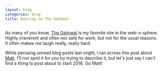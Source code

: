 ```yaml
---
layout: blog
categories: blog
title: Dancing on The Oatmeal
---
```

As many of you know, [The Oatmeal](http://theoatmeal.com) is my favorite site in the web-o-sphere.  Highly irreverent and often not safe for work, but not for the usual reasons.  It often makes me laugh really, really hard.

While perusing unread blog posts last might, I ran across this post about [Matt](http://theoatmeal.com/blog/where_matt).  I'll not spoil it for you by trying to describe it, but let's just say I can't find a thing to post about to start 2016.  Go Matt!
